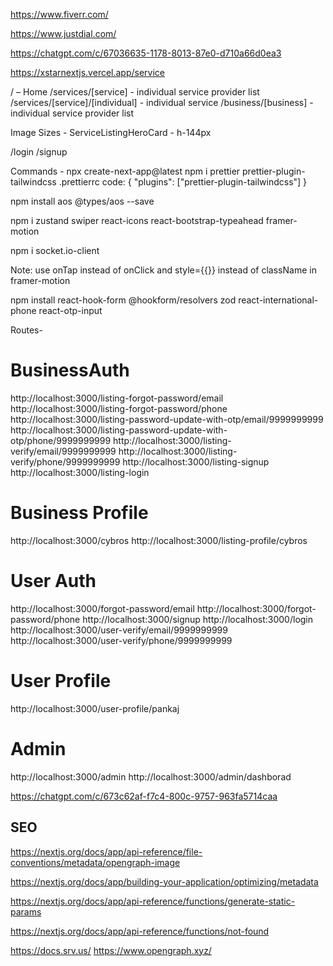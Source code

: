 https://www.fiverr.com/

https://www.justdial.com/

https://chatgpt.com/c/67036635-1178-8013-87e0-d710a66d0ea3

https://xstarnextjs.vercel.app/service

/ – Home
/services/[service]  - individual service provider list
/services/[service]/[individual] - individual service
/business/[business] - individual service provider list


Image Sizes - 
ServiceListingHeroCard - h-144px

/login
/signup





Commands - 
npx create-next-app@latest
npm i prettier prettier-plugin-tailwindcss
.prettierrc code:
{ "plugins": ["prettier-plugin-tailwindcss"] }

npm install aos @types/aos --save

npm i zustand swiper react-icons react-bootstrap-typeahead framer-motion

npm i socket.io-client

Note: use onTap instead of onClick and style={{}} instead of className in framer-motion

npm install react-hook-form @hookform/resolvers zod react-international-phone react-otp-input




Routes-
# BusinessAuth
http://localhost:3000/listing-forgot-password/email
http://localhost:3000/listing-forgot-password/phone
http://localhost:3000/listing-password-update-with-otp/email/9999999999
http://localhost:3000/listing-password-update-with-otp/phone/9999999999
http://localhost:3000/listing-verify/email/9999999999
http://localhost:3000/listing-verify/phone/9999999999
http://localhost:3000/listing-signup
http://localhost:3000/listing-login
# Business Profile
http://localhost:3000/cybros
http://localhost:3000/listing-profile/cybros
# User Auth
http://localhost:3000/forgot-password/email
http://localhost:3000/forgot-password/phone
http://localhost:3000/signup
http://localhost:3000/login
http://localhost:3000/user-verify/email/9999999999
http://localhost:3000/user-verify/phone/9999999999
# User Profile
http://localhost:3000/user-profile/pankaj
# Admin
http://localhost:3000/admin
http://localhost:3000/admin/dashborad




https://chatgpt.com/c/673c62af-f7c4-800c-9757-963fa5714caa


## SEO
https://nextjs.org/docs/app/api-reference/file-conventions/metadata/opengraph-image

https://nextjs.org/docs/app/building-your-application/optimizing/metadata

https://nextjs.org/docs/app/api-reference/functions/generate-static-params

https://nextjs.org/docs/app/api-reference/functions/not-found


https://docs.srv.us/
https://www.opengraph.xyz/














